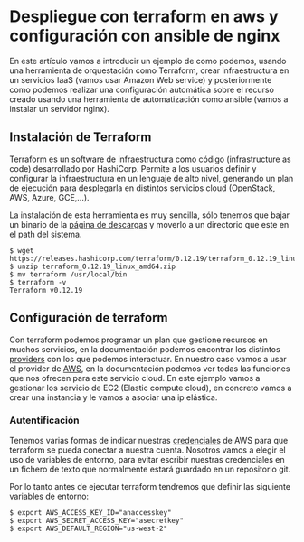 # Despliegue con terraform en aws y configuración con ansible de nginx

En este artículo vamos a introducir un ejemplo de como podemos, usando una herramienta de orquestación como Terraform, crear infraestructura en un servicios IaaS (vamos usar Amazon Web service) y posteriormente como podemos realizar una configuración automática sobre el recurso creado usando una herramienta de automatización como ansible (vamos a instalar un servidor nginx).

## Instalación de Terraform

Terraform es un software de infraestructura como código (infrastructure as code) desarrollado por HashiCorp. Permite a los usuarios definir y configurar la infraestructura en un lenguaje de alto nivel, generando un plan de ejecución para desplegarla en distintos servicios cloud (OpenStack, AWS, Azure, GCE,...).

La instalación de esta herramienta es muy sencilla, sólo tenemos que bajar un binario de la [página de descargas](https://www.terraform.io/downloads.html) y moverlo a un directorio que este en el path del sistema.

    $ wget https://releases.hashicorp.com/terraform/0.12.19/terraform_0.12.19_linux_amd64.zip
    $ unzip terraform_0.12.19_linux_amd64.zip
    $ mv terraform /usr/local/bin
    $ terraform -v
    Terraform v0.12.19

## Configuración de terraform

Con terraform podemos programar un plan que gestione recursos en muchos servicios, en la documentación podemos encontrar los distintos [providers](https://www.terraform.io/docs/providers/index.html) con los que podemos interactuar. En nuestro caso vamos a usar el provider de [AWS](https://www.terraform.io/docs/providers/index.html), en la documentación podemos ver todas las funciones que nos ofrecen para este servicio cloud. En este ejemplo vamos a gestionar los servicio de EC2 (Elastic compute cloud), en concreto vamos a crear una instancia y le vamos a asociar una ip elástica.

### Autentificación 

Tenemos varias formas de indicar nuestras [credenciales](https://www.terraform.io/docs/providers/aws/index.html#authentication) de AWS para que terraform se pueda conectar a nuestra cuenta. Nosotros vamos a elegir el uso de variables de entorno, para evitar escribir nuestras credenciales en un fichero de texto que normalmente estará guardado en un repositorio git.

Por lo tanto antes de ejecutar terraform tendremos que definir las siguiente variables de entorno:

    $ export AWS_ACCESS_KEY_ID="anaccesskey"
    $ export AWS_SECRET_ACCESS_KEY="asecretkey"
    $ export AWS_DEFAULT_REGION="us-west-2"


